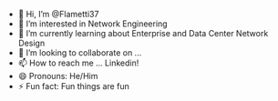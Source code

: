 - 👋 Hi, I’m @Flametti37
- 👀 I’m interested in Network Engineering
- 🌱 I’m currently learning about Enterprise and Data Center Network Design
- 💞️ I’m looking to collaborate on ...
- 📫 How to reach me ... Linkedin!
- 😄 Pronouns: He/Him
- ⚡ Fun fact: Fun things are fun

<!---
Flametti37/Flametti37 is a ✨ special ✨ repository because its `README.md` (this file) appears on your GitHub profile.
You can click the Preview link to take a look at your changes.
--->
